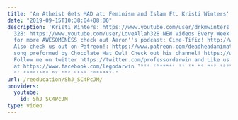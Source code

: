 ```yaml
---
title: 'An Atheist Gets MAD at: Feminism and Islam Ft. Kristi Winters'
date: "2019-09-15T10:38:04+08:00"
description: 'Kristi Winters: https://www.youtube.com/user/drkmwinters Love Allah
  328: https://www.youtube.com/user/LoveAllah328 NEW Videos Every Week! Subscribe
  for more AWESOMENESS check out Aaron''s podcast: Cine-Tific! http://www.lemmelistenpodcasts.com/cine-tific
  Also check us out on Patreon!: https://www.patreon.com/deadheadanimation LD Theme
  song preformed by Chocolate Hat Owl! Check out his channel! https://www.youtube.com/channel/UCyM7SByfijTbWwhIoOpo8BA
  Follow me on twitter https://twitter.com/professordarwin and Like us on FaceBook
  at https://www.facebook.com/legodarwin ᵀʰᶦˢ ᶜʰᵃᶰᶰᵉᶫ ᶦˢ ᶦᶰ ᶰᵒ ʷᵃʸ ˢᵖᵒᶰˢᵒʳᵉᵈ, ᵃᵘᵗʰᵒʳᶦᶻᵉᵈ
  ᵒʳ ᵉᶰᵈᵒʳˢᵉᵈ ᵇʸ ᵗʰᵉ ᴸᴱᴳᴼ ᶜᵒᵐᵖᵃᶰʸ⋅'
url: /reeducation/ShJ_SC4PcJM/
providers:
  youtube:
    id: ShJ_SC4PcJM
type: video
---
```

